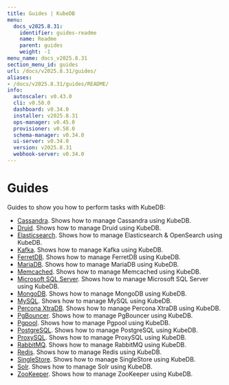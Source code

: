 ```yaml
---
title: Guides | KubeDB
menu:
  docs_v2025.8.31:
    identifier: guides-readme
    name: Readme
    parent: guides
    weight: -1
menu_name: docs_v2025.8.31
section_menu_id: guides
url: /docs/v2025.8.31/guides/
aliases:
- /docs/v2025.8.31/guides/README/
info:
  autoscaler: v0.43.0
  cli: v0.58.0
  dashboard: v0.34.0
  installer: v2025.8.31
  ops-manager: v0.45.0
  provisioner: v0.58.0
  schema-manager: v0.34.0
  ui-server: v0.34.0
  version: v2025.8.31
  webhook-server: v0.34.0
---
```


# Guides

Guides to show you how to perform tasks with KubeDB:
- [Cassandra](/docs/v2025.8.31/guides/cassandra/README). Shows how to manage Cassandra using KubeDB.
- [Druid](/docs/v2025.8.31/guides/druid/README). Shows how to manage Druid using KubeDB.
- [Elasticsearch](/docs/v2025.8.31/guides/elasticsearch/README). Shows how to manage Elasticsearch & OpenSearch using KubeDB.
- [Kafka](/docs/v2025.8.31/guides/kafka/README). Shows how to manage Kafka using KubeDB.
- [FerretDB](/docs/v2025.8.31/guides/ferretdb/README). Shows how to manage FerretDB using KubeDB.
- [MariaDB](/docs/v2025.8.31/guides/mariadb). Shows how to manage MariaDB using KubeDB.
- [Memcached](/docs/v2025.8.31/guides/memcached/README). Shows how to manage Memcached using KubeDB.
- [Microsoft SQL Server](/docs/v2025.8.31/guides/mssqlserver/README). Shows how to manage Microsoft SQL Server using KubeDB.
- [MongoDB](/docs/v2025.8.31/guides/mongodb/README). Shows how to manage MongoDB using KubeDB.
- [MySQL](/docs/v2025.8.31/guides/mysql/README). Shows how to manage MySQL using KubeDB.
- [Percona XtraDB](/docs/v2025.8.31/guides/percona-xtradb/README). Shows how to manage Percona XtraDB using KubeDB.
- [PgBouncer](/docs/v2025.8.31/guides/pgbouncer/README). Shows how to manage PgBouncer using KubeDB.
- [Pgpool](/docs/v2025.8.31/guides/pgpool/README). Shows how to manage Pgpool using KubeDB.
- [PostgreSQL](/docs/v2025.8.31/guides/postgres/README). Shows how to manage PostgreSQL using KubeDB.
- [ProxySQL](/docs/v2025.8.31/guides/proxysql/README). Shows how to manage ProxySQL using KubeDB.
- [RabbitMQ](/docs/v2025.8.31/guides/rabbitmq/README). Shows how to manage RabbitMQ using KubeDB.
- [Redis](/docs/v2025.8.31/guides/redis/README). Shows how to manage Redis using KubeDB.
- [SingleStore](/docs/v2025.8.31/guides/singlestore/README). Shows how to manage SingleStore using KubeDB.
- [Solr](/docs/v2025.8.31/guides/solr/README). Shows how to manage Solr using KubeDB.
- [ZooKeeper](/docs/v2025.8.31/guides/zookeeper/README). Shows how to manage ZooKeeper using KubeDB.
